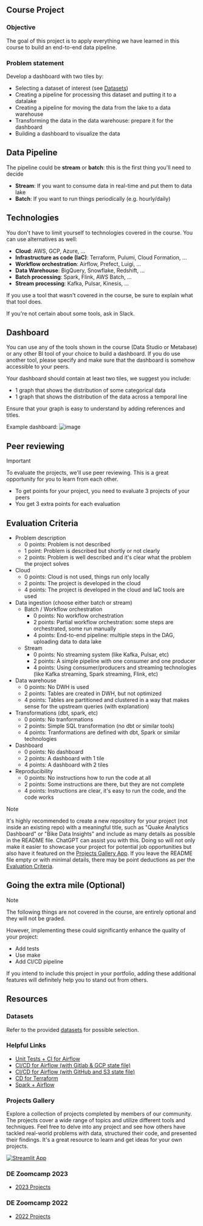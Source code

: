 ## Course Project

### Objective

The goal of this project is to apply everything we have learned
in this course to build an end-to-end data pipeline.

### Problem statement

Develop a dashboard with two tiles by:

* Selecting a dataset of interest (see [Datasets](#datasets))
* Creating a pipeline for processing this dataset and putting it to a datalake
* Creating a pipeline for moving the data from the lake to a data warehouse
* Transforming the data in the data warehouse: prepare it for the dashboard
* Building a dashboard to visualize the data


## Data Pipeline 

The pipeline could be **stream** or **batch**: this is the first thing you'll need to decide 

* **Stream**: If you want to consume data in real-time and put them to data lake
* **Batch**: If you want to run things periodically (e.g. hourly/daily)

## Technologies 

You don't have to limit yourself to technologies covered in the course. You can use alternatives as well:

* **Cloud**: AWS, GCP, Azure, ...
* **Infrastructure as code (IaC)**: Terraform, Pulumi, Cloud Formation, ...
* **Workflow orchestration**: Airflow, Prefect, Luigi, ...
* **Data Warehouse**: BigQuery, Snowflake, Redshift, ...
* **Batch processing**: Spark, Flink, AWS Batch, ...
* **Stream processing**: Kafka, Pulsar, Kinesis, ...

If you use a tool that wasn't covered in the course, be sure to explain what that tool does.

If you're not certain about some tools, ask in Slack.

## Dashboard

You can use any of the tools shown in the course (Data Studio or Metabase) or any other BI tool of your choice to build a dashboard. If you do use another tool, please specify and make sure that the dashboard is somehow accessible to your peers. 

Your dashboard should contain at least two tiles, we suggest you include:

- 1 graph that shows the distribution of some categorical data 
- 1 graph that shows the distribution of the data across a temporal line

Ensure that your graph is easy to understand by adding references and titles.
 
Example dashboard: ![image](https://user-images.githubusercontent.com/4315804/159771458-b924d0c1-91d5-4a8a-8c34-f36c25c31a3c.png)


## Peer reviewing

> [!IMPORTANT]  
> To evaluate the projects, we'll use peer reviewing. This is a great opportunity for you to learn from each other.
> * To get points for your project, you need to evaluate 3 projects of your peers
> * You get 3 extra points for each evaluation

## Evaluation Criteria

* Problem description
    * 0 points: Problem is not described
    * 1 point: Problem is described but shortly or not clearly 
    * 2 points: Problem is well described and it's clear what the problem the project solves
* Cloud
    * 0 points: Cloud is not used, things run only locally
    * 2 points: The project is developed in the cloud
    * 4 points: The project is developed in the cloud and IaC tools are used
* Data ingestion (choose either batch or stream)
    * Batch / Workflow orchestration
        * 0 points: No workflow orchestration
        * 2 points: Partial workflow orchestration: some steps are orchestrated, some run manually
        * 4 points: End-to-end pipeline: multiple steps in the DAG, uploading data to data lake
    * Stream
        * 0 points: No streaming system (like Kafka, Pulsar, etc)
        * 2 points: A simple pipeline with one consumer and one producer
        * 4 points: Using consumer/producers and streaming technologies (like Kafka streaming, Spark streaming, Flink, etc)
* Data warehouse
    * 0 points: No DWH is used
    * 2 points: Tables are created in DWH, but not optimized
    * 4 points: Tables are partitioned and clustered in a way that makes sense for the upstream queries (with explanation)
* Transformations (dbt, spark, etc)
    * 0 points: No tranformations
    * 2 points: Simple SQL transformation (no dbt or similar tools)
    * 4 points: Tranformations are defined with dbt, Spark or similar technologies
* Dashboard
    * 0 points: No dashboard
    * 2 points: A dashboard with 1 tile
    * 4 points: A dashboard with 2 tiles
* Reproducibility
    * 0 points: No instructions how to run the code at all
    * 2 points: Some instructions are there, but they are not complete
    * 4 points: Instructions are clear, it's easy to run the code, and the code works


> [!NOTE]
> It's highly recommended to create a new repository for your project (not inside an existing repo) with a meaningful title, such as
> "Quake Analytics Dashboard" or "Bike Data Insights" and include as many details as possible in the README file. ChatGPT can assist you with this. Doing so will not only make it easier to showcase your project for potential job opportunities but also have it featured on the [Projects Gallery App](#projects-gallery).
> If you leave the README file empty or with minimal details, there may be point deductions as per the [Evaluation Criteria](#evaluation-criteria).

## Going the extra mile (Optional)

> [!NOTE]
> The following things are not covered in the course, are entirely optional and they will not be graded.

However, implementing these could significantly enhance the quality of your project:

* Add tests
* Use make
* Add CI/CD pipeline

If you intend to include this project in your portfolio, adding these additional features will definitely help you to stand out from others.

## Resources

### Datasets

Refer to the provided [datasets](datasets.md) for possible selection.

### Helpful Links

* [Unit Tests + CI for Airflow](https://www.astronomer.io/events/recaps/testing-airflow-to-bulletproof-your-code/)
* [CI/CD for Airflow (with Gitlab & GCP state file)](https://engineering.ripple.com/building-ci-cd-with-airflow-gitlab-and-terraform-in-gcp)
* [CI/CD for Airflow (with GitHub and S3 state file)](https://programmaticponderings.com/2021/12/14/devops-for-dataops-building-a-ci-cd-pipeline-for-apache-airflow-dags/)
* [CD for Terraform](https://towardsdatascience.com/git-actions-terraform-for-data-engineers-scientists-gcp-aws-azure-448dc7c60fcc)
* [Spark + Airflow](https://medium.com/doubtnut/github-actions-airflow-for-automating-your-spark-pipeline-c9dff32686b)


### Projects Gallery

Explore a collection of projects completed by members of our community. The projects cover a wide range of topics and utilize different tools and techniques. Feel free to delve into any project and see how others have tackled real-world problems with data, structured their code, and presented their findings. It's a great resource to learn and get ideas for your own projects.

[![Streamlit App](https://static.streamlit.io/badges/streamlit_badge_black_white.svg)](https://datatalksclub-projects.streamlit.app/)

### DE Zoomcamp 2023

* [2023 Projects](../cohorts/2023/project.md)

### DE Zoomcamp 2022

* [2022 Projects](../cohorts/2022/project.md)
